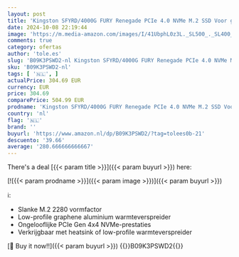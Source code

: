 ```yaml
---
layout: post
title: 'Kingston SFYRD/4000G FURY Renegade PCIe 4.0 NVMe M.2 SSD Voor gamers  enthousiastelingen en krachtige gebruikers 4TB Zwart'
date: 2024-10-08 22:19:44
image: 'https://m.media-amazon.com/images/I/41UbphL0z3L._SL500_._SL400_.jpg'
comments: true
category: ofertas
author: 'tole.es'
slug: 'B09K3PSWD2-nl Kingston SFYRD/4000G FURY Renegade PCIe 4.0 NVMe M.2 SSD...'
sku: 'B09K3PSWD2-nl'
tags: [ '🇳🇱', ]
actualPrice: 304.69 EUR
currency: EUR
price: 304.69
comparePrice: 504.99 EUR
prodname: 'Kingston SFYRD/4000G FURY Renegade PCIe 4.0 NVMe M.2 SSD Voor gamers  enthousiastelingen en krachtige gebruikers 4TB Zwart'
country: 'nl'
flag: '🇳🇱'
brand: ''
buyurl: 'https://www.amazon.nl/dp/B09K3PSWD2/?tag=tolees0b-21'
descuento: '39.66'
average: '280.666666666667'
---
```


There's a deal [{{< param title >}}]({{< param buyurl >}})  here:

[![{{< param prodname >}}]({{< param image >}})]({{< param buyurl >}})

ℹ️:

- Slanke M.2 2280 vormfactor
- Low-profile graphene aluminium warmteverspreider
- Ongelooflijke PCIe Gen 4x4 NVMe-prestaties
- Verkrijgbaar met heatsink of low-profile warmteverspreider

[🛒 Buy it now!!]({{< param buyurl >}})
{{<world>}}B09K3PSWD2{{</world>}}
